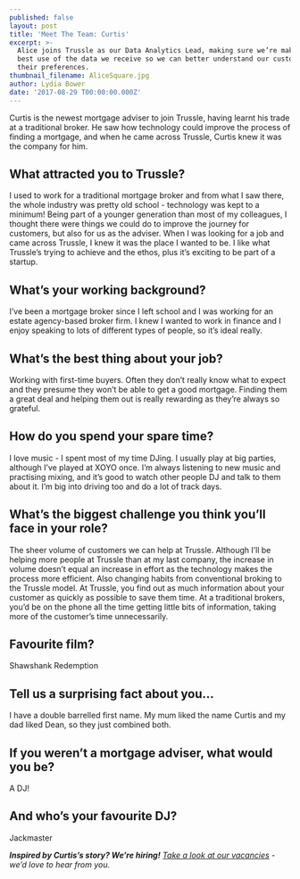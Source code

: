 ```yaml
---
published: false
layout: post
title: 'Meet The Team: Curtis'
excerpt: >-
  Alice joins Trussle as our Data Analytics Lead, making sure we’re making the
  best use of the data we receive so we can better understand our customers and
  their preferences. 
thumbnail_filename: AliceSquare.jpg
author: Lydia Bower
date: '2017-08-29 T00:00:00.000Z'
---
```

Curtis is the newest mortgage adviser to join Trussle, having learnt his trade at a traditional broker. He saw how technology could improve the process of finding a mortgage, and when he came across Trussle, Curtis knew it was the company for him. 



## What attracted you to Trussle?
I used to work for a traditional mortgage broker and from what I saw there, the whole industry was pretty old school - technology was kept to a minimum! Being part of a younger generation than most of my colleagues, I thought there were things we could do to improve the journey for customers, but also for us as the adviser. When I was looking for a job and came across Trussle, I knew it was the place I wanted to be. I like what Trussle’s trying to achieve and the ethos, plus it’s exciting to be part of a startup.

## What’s your working background?
I’ve been a mortgage broker since I left school and I was working for an estate agency-based broker firm. I knew I wanted to work in finance and I enjoy speaking to lots of different types of people, so it’s ideal really. 

## What’s the best thing about your job?
Working with first-time buyers. Often they don’t really know what to expect and they presume they won’t be able to get a good mortgage. Finding them a great deal and helping them out is really rewarding as they’re always so grateful. 

## How do you spend your spare time?
I love music - I spent most of my time DJing. I usually play at big parties, although I’ve played at XOYO once. I’m always listening to new music and practising mixing, and it’s good to watch other people DJ and talk to them about it. I’m big into driving too and do a lot of track days. 

## What’s the biggest challenge you think you’ll face in your role?
The sheer volume of customers we can help at Trussle. Although I’ll be helping more people at Trussle than at my last company, the increase in volume doesn’t equal an increase in effort as the technology makes the process more efficient. Also changing habits from conventional broking to the Trussle model. At Trussle, you find out as much information about your customer as quickly as possible to save them time. At a traditional brokers, you’d be on the phone all the time getting little bits of information, taking more of the customer’s time unnecessarily. 

## Favourite film?
Shawshank Redemption

## Tell us a surprising fact about you...
I have a double barrelled first name. My mum liked the name Curtis and my dad liked Dean, so they just combined both.

## If you weren’t a mortgage adviser, what would you be?
A DJ! 

## And who’s your favourite DJ?
Jackmaster 

_**Inspired by Curtis’s story? We’re hiring!** [Take a look at our vacancies](https://jobs.lever.co/trussle "Trussle vacancies") - we’d love to hear from you._
